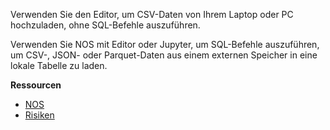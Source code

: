 Verwenden Sie den Editor, um CSV-Daten von Ihrem Laptop oder PC hochzuladen, ohne SQL-Befehle auszuführen.

Verwenden Sie NOS mit Editor oder Jupyter, um SQL-Befehle auszuführen, um CSV-, JSON- oder Parquet-Daten aus einem externen Speicher in eine lokale Tabelle zu laden.

**Ressourcen**

-   [NOS](https://docs.teradata.com/r/Teradata-VantageTM-Native-Object-Store-Getting-Started-Guide/June-2022)
-   [Risiken](https://docs.teradata.com/search/all?query=Risiken&content-lang=en-US)
